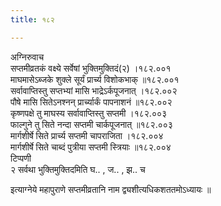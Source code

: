```yaml
---
title: १८२

---
```

अग्निरुवाच  
सप्तमीव्रतकं वक्ष्ये सर्वेषां भुक्तिमुक्तिदं(२) ।१८२.००१  
माघमासेऽब्जके शुक्ले सूर्यं प्रार्च्य विशोकभाक् ॥१८२.००१  
सर्वावाप्तिस्तु सप्तभ्यां मासि भाद्रेऽर्कपूजनात् ।१८२.००२  
पौषे मासि सितेऽनश्नन् प्रार्च्यार्कं पापनाशनं ॥१८२.००२  
कृष्णपक्षे तु माघस्य सर्वावाप्तिस्तु सप्तमी ।१८२.००३  
फाल्गुने तु सिते नन्दा सप्तमी चार्कपूजनात् ॥१८२.००३  
मार्गशीर्षे सिते प्रार्च्य सप्तमी चापराजिता ।१८२.००४  
मार्गशीर्षे सिते चाब्दं पुत्रीया सप्तमी स्त्रियाः ॥१८२.००४  
टिप्पणी  
२ सर्वथा भुक्तिमुक्तिदमिति घ.. , ज.. , झ.. च  
  
इत्याग्नेये महापुराणे सप्तमीव्रतानि नाम द्व्यशीत्यधिकशततमोऽध्यायः ॥